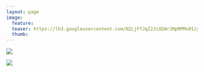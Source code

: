 ```yaml
---
layout: page
image:
  feature:
  teaser: https://lh3.googleusercontent.com/N2LjFfJqI2JiXEWrJMpMPMx01iyP_wJXbHV9CEZn6Ps=w245
  thumb:
---
```


[![](https://lh3.googleusercontent.com/prgdsM9YvVGnW_zt5bVC_jGH5lihcOm66NWG8uU57E4=w800)](https://lh3.googleusercontent.com/prgdsM9YvVGnW_zt5bVC_jGH5lihcOm66NWG8uU57E4=s0)

[![](https://lh3.googleusercontent.com/0cymrAWYtT9jNdWg6Qp5zVUhPL4t_KzKM8P83YknsWE=w800)](https://lh3.googleusercontent.com/0cymrAWYtT9jNdWg6Qp5zVUhPL4t_KzKM8P83YknsWE=s0)
